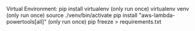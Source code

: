Virtual Environment:
pip install virtualenv (only run once)
virtualenv venv (only run once)
source ./venv/bin/activate
pip install "aws-lambda-powertools[all]" (only run once)
pip freeze > requirements.txt 
